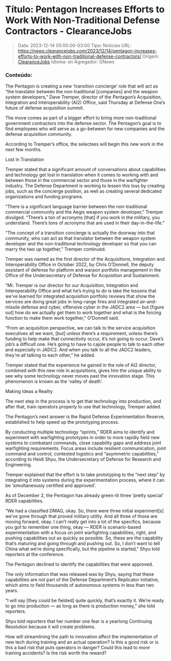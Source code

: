 # Título: Pentagon Increases Efforts to Work With Non-Traditional Defense Contractors - ClearanceJobs

>Data: 2023-12-14 05:00:00-03:00
>Tipo: Notícias
>URL: https://news.clearancejobs.com/2023/12/14/pentagon-increases-efforts-to-work-with-non-traditional-defense-contractors/
>Origem: [ClearanceJobs](https://news.clearancejobs.com)
>Idioma: en
>Agregador: GNews

### Conteúdo:

The Pentagon is creating a new ‘transition concierge’ role that will act as “the translator between the non-traditional [companies] and the weapon system developers,” Dave Tremper, director of the Pentagon’s Acquisition, Integration and Interoperability (AI2) Office, said Thursday at Defense One’s future of defense acquisition summit.

The move comes as part of a bigger effort to bring more non-traditional government contractors into the defense sector. The Pentagon’s goal is to find employees who will serve as a go-between for new companies and the defense acquisition community.

According to Tremper’s office, the selectees will begin this new work in the next few months.

Lost in Translation

Tremper stated that a significant amount of conversations about capabilities and technology get lost in translation when it comes to working with and between those in the commercial sector and those in the warfighter industry. The Defense Department is working to lessen this loss by creating jobs, such as the concierge position, as well as creating several dedicated organizations and funding programs.

“There is a significant language barrier between the non-traditional commercial community and the Aegis weapon system developer,” Tremper divulged. “There’s a ton of acronyms [that] if you work in the military, you understand. There’s tons of acronyms that are used in their day-in-the-life.”

“The concept of a transition concierge is actually the doorway into that community, who can act as that translator between the weapon system developer and the non-traditional technology developer so that you can marry the two up together,” Tremper continued.

Tremper was named as the first director of the Acquisitions, Integration and Interoperability Office in October 2022, by Chris O’Donnell, the deputy assistant of defense for platform and warpon portfolio management in the Office of the Undersecretary of Defense for Acquisition and Sustainment.

“Mr. Tremper is our director for our Acquisition, Integration and Interoperability Office and what he’s trying to do is take the lessons that we’ve learned for integrated acquisition portfolio reviews that show the services are doing great jobs in long-range fires and integrated air-and-missile defense and cyber, offensive cyber in the JADC2 area — but [figure out] how do we actually get them to work together and what is the forcing function to make them work together,” O’Donnell said.

“From an acquisition perspective, we can talk to the service acquisition executives all we want, [but] unless there’s a requirement, unless there’s funding to help make that connectivity occur, it’s not going to occur. Dave’s job’s a difficult one. He’s going to have to cajole people to talk to each other and especially in JADC2. And when you talk to all the JADC2 leaders, they’re all talking to each other,” he added.

Tremper stated that the experience he gained in the role of AI2 director, combined with this new role in acquisitions, gives him the unique ability to see why some technology never moves past the innovation stage. This phenomenon is known as the ‘valley of death’.

Making Ideas a Reality

The next step in the process is to get that technology into production, and after that, train operators properly to use that technology, Tremper added.

The Pentagon’s next answer is the Rapid Defense Experimentation Reserve, established to help speed up the prototyping process.

By conducting multiple technology “sprints,” RDER aims to identify and experiment with warfighting prototypes in order to more rapidly field new systems to combatant commands, close capability gaps and address joint warfighting requirements. Focus areas include resilient communication, joint command and control, contested logistics and “asymmetric capabilities,” according to Heidi Shyu, the Undersecretary of Defense for Research and Engineering.

Tremper explained that the effort is to take prototyping to the “next step” by integrating it into systems during the experimentation process, where it can be ‘simultaneously certified and approved’.

As of December 2, the Pentagon has already green-lit three ‘pretty special’ RDER capabilities.

“We had a classified DMAG, okay. So, there were three initial experiment[s] we’ve gone through that proved military utility. And all three of those are moving forward, okay. I can’t really get into a lot of the specifics, because you got to remember one thing, okay — RDER is scenario-based experimentation with a focus on joint warfighting capabilities, right, and pushing capabilities out as quickly as possible. So, these are the capability that’s maturing and going through and pushing out. So, I don’t want to tell China what we’re doing specifically, but the pipeline is started,” Shyu told reporters at the conference.

The Pentagon declined to identify the capabilities that were approved.

The only information that was released was by Shyu, saying that these capabilities are not part of the Defense Department’s Replicator initiative, which aims to field thousands of autonomous systems in less than two years.

“I will say [they could be fielded] quite quickly, that’s exactly it. We’re ready to go into production — as long as there is production money,” she told reporters.

Shyu told reporters that her number one fear is a yearlong Continuing Resolution because it will create problems.

How will streamlining the path to innovation affect the implementation of new tech during training and an actual operation? Is this a good risk or is this a bad risk that puts operators in danger? Could this lead to more training accidents? Is the risk worth the reward?
